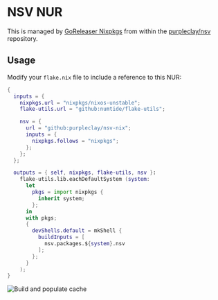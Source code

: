 # NSV NUR

This is managed by [GoReleaser Nixpkgs](https://goreleaser.com/customization/nix/) from within the [purpleclay/nsv](https://github.com/purpleclay/nsv/blob/main/.goreleaser.yaml) repository.

## Usage

Modify your `flake.nix` file to include a reference to this NUR:

```nix
{
  inputs = {
    nixpkgs.url = "nixpkgs/nixos-unstable";
    flake-utils.url = "github:numtide/flake-utils";

    nsv = {
      url = "github:purpleclay/nsv-nix";
      inputs = {
        nixpkgs.follows = "nixpkgs";
      };
    };
  };

  outputs = { self, nixpkgs, flake-utils, nsv }:
    flake-utils.lib.eachDefaultSystem (system:
      let
        pkgs = import nixpkgs {
          inherit system;
        };
      in
      with pkgs;
      {
        devShells.default = mkShell {
          buildInputs = [
            nsv.packages.${system}.nsv
          ];
        };
      }
    );
}
```

![Build and populate cache](https://github.com/purpleclay/nsv-nix/workflows/Build%20and%20populate%20cache/badge.svg)
